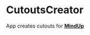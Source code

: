 # CutoutsCreator
App creates cutouts for **[MindUp](https://github.com/evjeny/MindUp "MindUp project's page")**
